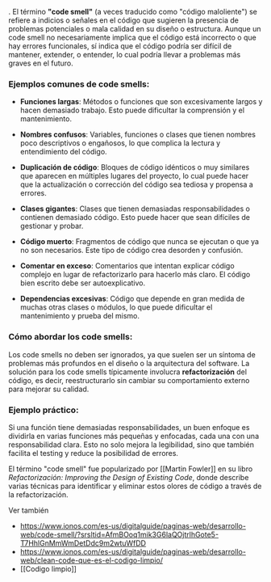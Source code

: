 .
El término **"code smell"** (a veces traducido como "código maloliente") se refiere a indicios o señales en el código que sugieren la presencia de problemas potenciales o mala calidad en su diseño o estructura. Aunque un code smell no necesariamente implica que el código está incorrecto o que hay errores funcionales, sí indica que el código podría ser difícil de mantener, extender, o entender, lo cual podría llevar a problemas más graves en el futuro.

### Ejemplos comunes de code smells:

- **Funciones largas**: Métodos o funciones que son excesivamente largos y hacen demasiado trabajo. Esto puede dificultar la comprensión y el mantenimiento.

- **Nombres confusos**: Variables, funciones o clases que tienen nombres poco descriptivos o engañosos, lo que complica la lectura y entendimiento del código.

- **Duplicación de código**: Bloques de código idénticos o muy similares que aparecen en múltiples lugares del proyecto, lo cual puede hacer que la actualización o corrección del código sea tediosa y propensa a errores.

- **Clases gigantes**: Clases que tienen demasiadas responsabilidades o contienen demasiado código. Esto puede hacer que sean difíciles de gestionar y probar.

- **Código muerto**: Fragmentos de código que nunca se ejecutan o que ya no son necesarios. Este tipo de código crea desorden y confusión.

- **Comentar en exceso**: Comentarios que intentan explicar código complejo en lugar de refactorizarlo para hacerlo más claro. El código bien escrito debe ser autoexplicativo.

- **Dependencias excesivas**: Código que depende en gran medida de muchas otras clases o módulos, lo que puede dificultar el mantenimiento y prueba del mismo.

### Cómo abordar los code smells:
Los code smells no deben ser ignorados, ya que suelen ser un síntoma de problemas más profundos en el diseño o la arquitectura del software. La solución para los code smells típicamente involucra **refactorización** del código, es decir, reestructurarlo sin cambiar su comportamiento externo para mejorar su calidad.

### Ejemplo práctico:
Si una función tiene demasiadas responsabilidades, un buen enfoque es dividirla en varias funciones más pequeñas y enfocadas, cada una con una responsabilidad clara. Esto no solo mejora la legibilidad, sino que también facilita el testing y reduce la posibilidad de errores.

El término "code smell" fue popularizado por [[Martin Fowler]] en su libro *Refactorización: Improving the Design of Existing Code*, donde describe varias técnicas para identificar y eliminar estos olores de código a través de la refactorización.

Ver también
- https://www.ionos.com/es-us/digitalguide/paginas-web/desarrollo-web/code-smell/?srsltid=AfmBOoq1mik3G6laQOjtrlhGote5-T7HhlGnMmWmDetDdc9m2wtuWfDD
- https://www.ionos.com/es-us/digitalguide/paginas-web/desarrollo-web/clean-code-que-es-el-codigo-limpio/
- [[Codigo limpio]] 

